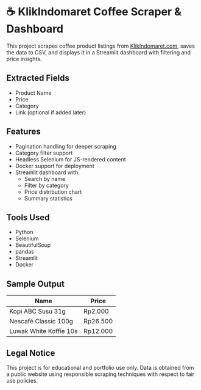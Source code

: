 # ☕ KlikIndomaret Coffee Scraper & Dashboard

This project scrapes coffee product listings from [KlikIndomaret.com](https://klikindomaret.com), saves the data to CSV, and displays it in a Streamlit dashboard with filtering and price insights.

## Extracted Fields
- Product Name
- Price
- Category
- Link (optional if added later)

## Features
- Pagination handling for deeper scraping
- Category filter support
- Headless Selenium for JS-rendered content
- Docker support for deployment
- Streamlit dashboard with:
  - Search by name
  - Filter by category
  - Price distribution chart
  - Summary statistics

## Tools Used
- Python
- Selenium
- BeautifulSoup
- pandas
- Streamlit
- Docker

## Sample Output

| Name                      | Price       |
|---------------------------|-------------|
| Kopi ABC Susu 31g         | Rp2.000     |
| Nescafé Classic 100g      | Rp26.500    |
| Luwak White Koffie 10s    | Rp12.000    |

## Legal Notice
This project is for educational and portfolio use only. Data is obtained from a public website using responsible scraping techniques with respect to fair use policies.
